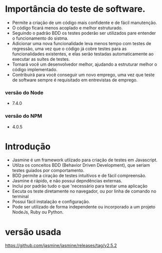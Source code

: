 # Importância do teste de software.

* Permite a criação de um código mais confidente e de fácil manutenção.
* O código ficará menos acoplado e melhor estruturado.
* Seguindo o padrão BDD os testes poderão ser utilizados pare entender o funcionamento do sistma.
* Adicionar uma nova funcionalidade leva menos tempo com testes de regressão, uma vez que o código já cobre testes para as funcionalidades existentes, e elas serão testadas automaticamente ao executar as suítes de testes.
* Tornará você um desenvolvedor melhor, ajudando a estruturar melhor o código implementado.
* Contribuirá para você conseguir um novo emprego, uma vez que teste de software sempre é requisitado em entrevistas de emprego.

### versão do Node
* 7.4.0
### versão do NPM
* 4.0.5

# Introdução

* Jasmine é um framework utlizado para criação de testes em Javascript.
* Utilza os conceitos BDD (Behavior Driven Development), que seriam testes guiados por comportamento.
* BDD permite a ciração de testes intuitivos e de fácil compreensão.
* Jasmine é rápido, e não possui depndências externas.
* Inclui por padrão tudo o que 'necessário para testar uma aplicação
* Eecuta os teste diretamente no navegador, ou por linha de comando no terminal
* Possui fácil instalação e configuração.
* Pode ser utilizado de forma independente ou incorporado a um projeto NodeJs, Ruby ou Python.

# versão usada

https://github.com/jasmine/jasmine/releases/tag/v2.5.2
